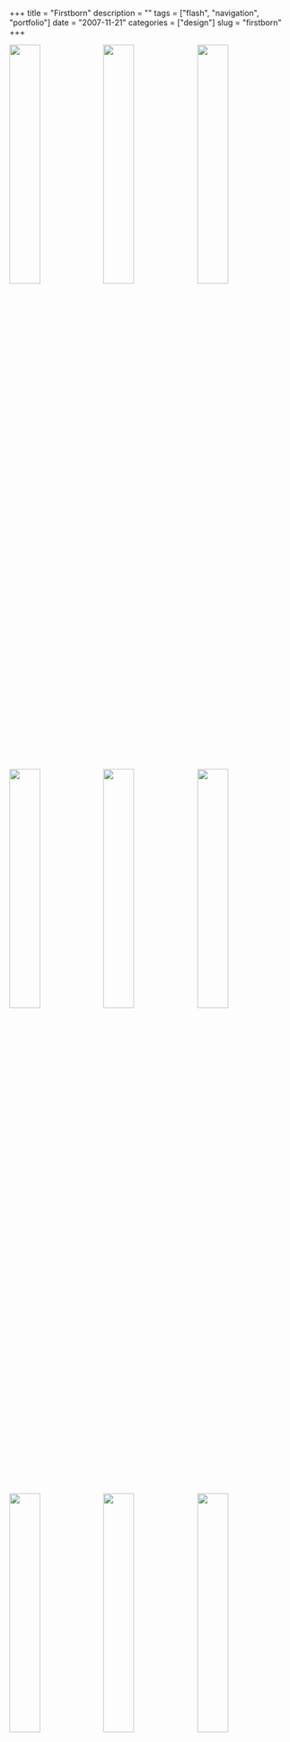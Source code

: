 +++
title = "Firstborn"
description = ""
tags = ["flash", "navigation", "portfolio"]
date = "2007-11-21"
categories = ["design"]
slug = "firstborn"
+++


<div id="screens-thumbs" class="clearfix mt1-5">
<a href="//konigi.com/media/design/firstborn-1.jpg" class="group" rel="group"><img src="//konigi.com/media/design/firstborn-1.png" alt="" class="thumb" style="width: 33%; max-width: 33%;padding: 0 1px 1px 0" /></a><a href="//konigi.com/media/design/firstborn-2.jpg" class="group" rel="group"><img src="//konigi.com/media/design/firstborn-2.png" alt="" class="thumb" style="width: 33%; max-width: 33%;padding: 0 1px 1px 0" /></a><a href="//konigi.com/media/design/firstborn-3.jpg" class="group" rel="group"><img src="//konigi.com/media/design/firstborn-3.png" alt="" class="thumb" style="width: 33%; max-width: 33%;padding: 0 1px 1px 0" /></a><a href="//konigi.com/media/design/firstborn-4.jpg" class="group" rel="group"><img src="//konigi.com/media/design/firstborn-4.png" alt="" class="thumb" style="width: 33%; max-width: 33%;padding: 0 1px 1px 0" /></a><a href="//konigi.com/media/design/firstborn-5.jpg" class="group" rel="group"><img src="//konigi.com/media/design/firstborn-5.png" alt="" class="thumb" style="width: 33%; max-width: 33%;padding: 0 1px 1px 0" /></a><a href="//konigi.com/media/design/firstborn-6.jpg" class="group" rel="group"><img src="//konigi.com/media/design/firstborn-6.png" alt="" class="thumb" style="width: 33%; max-width: 33%;padding: 0 1px 1px 0" /></a><a href="//konigi.com/media/design/firstborn-7.jpg" class="group" rel="group"><img src="//konigi.com/media/design/firstborn-7.png" alt="" class="thumb" style="width: 33%; max-width: 33%;padding: 0 1px 1px 0" /></a><a href="//konigi.com/media/design/firstborn-8.jpg" class="group" rel="group"><img src="//konigi.com/media/design/firstborn-8.png" alt="" class="thumb" style="width: 33%; max-width: 33%;padding: 0 1px 1px 0" /></a><a href="//konigi.com/media/design/firstborn-9.jpg" class="group" rel="group"><img src="//konigi.com/media/design/firstborn-9.png" alt="" class="thumb" style="width: 33%; max-width: 33%;padding: 0 1px 1px 0" /></a>
</div>   
<p>Design and technology consultancy with offices in New York and Los Angeles. A very usable Flash experience with simple, but sexy navigation, clean URLs, selectable text and flexible sorting features on list/gallery pages. The 11/2007 redesign is much bolder than the previous design (the white bg). An instant classic.</p>
<p><a href="http://firstbornmultimedia.com/">http://firstbornmultimedia.com</a></p>  
